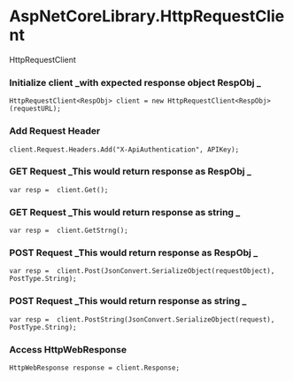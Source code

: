 # AspNetCoreLibrary.HttpRequestClient
HttpRequestClient

### Initialize client _with expected response object **RespObj** _
`HttpRequestClient<RespObj> client = new HttpRequestClient<RespObj>(requestURL);`

### Add Request Header
`client.Request.Headers.Add("X-ApiAuthentication", APIKey);`

### **GET** Request  _This would return response as **RespObj** _
`var resp =  client.Get();`

### **GET** Request  _This would return response as **string** _
`var resp =  client.GetStrng();`

### **POST** Request  _This would return response as **RespObj** _
`var resp =  client.Post(JsonConvert.SerializeObject(requestObject), PostType.String);`

### **POST** Request  _This would return response as **string** _
`var resp =  client.PostString(JsonConvert.SerializeObject(request), PostType.String);`

### Access HttpWebResponse
`HttpWebResponse response = client.Response;`
